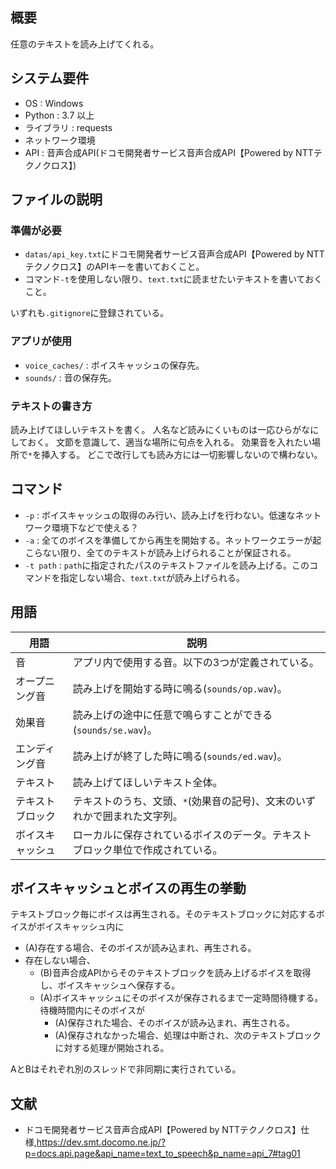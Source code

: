 ## 概要
任意のテキストを読み上げてくれる。

## システム要件
* OS : Windows
* Python : 3.7 以上
* ライブラリ : requests
* ネットワーク環境
* API : 音声合成API(ドコモ開発者サービス音声合成API【Powered by NTTテクノクロス】)

## ファイルの説明
### 準備が必要
* `datas/api_key.txt`にドコモ開発者サービス音声合成API【Powered by NTTテクノクロス】のAPIキーを書いておくこと。
* コマンド`-t`を使用しない限り、`text.txt`に読ませたいテキストを書いておくこと。

いずれも`.gitignore`に登録されている。
### アプリが使用
* `voice_caches/` : ボイスキャッシュの保存先。
* `sounds/` : 音の保存先。
### テキストの書き方
読み上げてほしいテキストを書く。
人名など読みにくいものは一応ひらがなにしておく。
文節を意識して、適当な場所に句点を入れる。
効果音を入れたい場所で`*`を挿入する。
どこで改行しても読み方には一切影響しないので構わない。

## コマンド
* `-p` : ボイスキャッシュの取得のみ行い、読み上げを行わない。低速なネットワーク環境下などで使える？
* `-a` : 全てのボイスを準備してから再生を開始する。ネットワークエラーが起こらない限り、全てのテキストが読み上げられることが保証される。
* `-t path` : `path`に指定されたパスのテキストファイルを読み上げる。このコマンドを指定しない場合、`text.txt`が読み上げられる。

## 用語
|  用語  |  説明  |
| ---- | ---- |
|  音  | アプリ内で使用する音。以下の3つが定義されている。|
|  オープニング音  | 読み上げを開始する時に鳴る(`sounds/op.wav`)。|
|  効果音 | 読み上げの途中に任意で鳴らすことができる(`sounds/se.wav`)。|
|  エンディング音  | 読み上げが終了した時に鳴る(`sounds/ed.wav`)。|
|  テキスト  | 読み上げてほしいテキスト全体。|
|  テキストブロック  | テキストのうち、文頭、`*`(効果音の記号)、文末のいずれかで囲まれた文字列。|
|  ボイスキャッシュ  | ローカルに保存されているボイスのデータ。テキストブロック単位で作成されている。|

## ボイスキャッシュとボイスの再生の挙動
テキストブロック毎にボイスは再生される。そのテキストブロックに対応するボイスがボイスキャッシュ内に
* (A)存在する場合、そのボイスが読み込まれ、再生される。
* 存在しない場合、
  * (B)音声合成APIからそのテキストブロックを読み上げるボイスを取得し、ボイスキャッシュへ保存する。
  * (A)ボイスキャッシュにそのボイスが保存されるまで一定時間待機する。待機時間内にそのボイスが
    * (A)保存された場合、そのボイスが読み込まれ、再生される。
    * (A)保存されなかった場合、処理は中断され、次のテキストブロックに対する処理が開始される。

AとBはそれぞれ別のスレッドで非同期に実行されている。

## 文献
* ドコモ開発者サービス音声合成API【Powered by NTTテクノクロス】仕様,https://dev.smt.docomo.ne.jp/?p=docs.api.page&api_name=text_to_speech&p_name=api_7#tag01